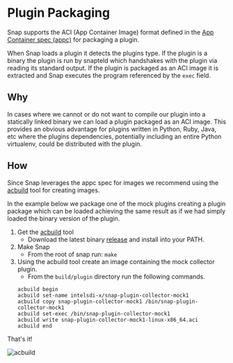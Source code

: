 # Plugin Packaging 

Snap supports the ACI (App Container
Image) format defined in the 
[App Container spec (appc)](https://github.com/appc/spec) for packaging a 
plugin.

When Snap loads a plugin it detects the plugins type.  If the plugin is a binary
the plugin is run by snapteld which handshakes with the plugin via reading its 
standard output.  If the plugin is packaged as an ACI image it is extracted
and Snap executes the program referenced by the `exec` field.

## Why  

In cases where we cannot or do not want to compile our plugin into a statically 
linked binary we can load a plugin packaged as an ACI image.  This provides 
an obvious advantage for plugins written in Python, Ruby, Java, etc where the 
plugins dependencies, potentially including an entire Python virtualenv, could 
be distributed with the plugin.  

## How

Since Snap leverages the appc spec for images we recommend using the 
[acbuild](https://github.com/appc/acbuild) tool for creating images.  

In the example below we package one of the mock plugins creating a plugin 
package which can be loaded achieving the same result as if we had simply 
loaded the binary version of the plugin. 

1. Get the [acbuild](https://github.com/appc/acbuild) tool  
    * Download the latest binary 
    [release](https://github.com/appc/acbuild/releases) and install into your 
    PATH.
2. Make Snap
    * From the root of snap run: `make`
4. Using the acbuild tool create an image containing the mock collector plugin.
    * From the `build/plugin` directory run the following commands.
    ``` 
    acbuild begin
    acbuild set-name intelsdi-x/snap-plugin-collector-mock1
    acbuild copy snap-plugin-collector-mock1 /bin/snap-plugin-collector-mock1
    acbuild set-exec /bin/snap-plugin-collector-mock1
    acbuild write snap-plugin-collector-mock1-linux-x86_64.aci
    acbuild end
    ```

That's it!  

![acbuild](http://i.giphy.com/3oz8xu8AXyPDNR9sL6.gif)

